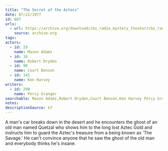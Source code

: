 ```yaml
---
title: "The Secret of the Aztecs"
date: 07/22/1977
id: 687
urls: 
  - url: https://archive.org/download/cbs_radio_mystery_theater/cbs_radio_mystery_theater-0651-0700.zip/cbs_radio_mystery_theater-0651-0700%2Fcbsrmt_0687_the_secret_of_the_aztecs.mp3
    source: archive-org
tags: 
actors:  
  - id: 29
    name: Mason Adams  
  - id: 16
    name: Robert Dryden  
  - id: 90
    name: Court Benson  
  - id: 141
    name: Ken Harvey
writers:  
  - id: 290
    name: Percy Granger
searchable: Mason Adams,Robert Dryden,Court Benson,Ken Harvey Percy Granger
notes: 
descriptionSource: kf
---
```

A man's car breaks down in the desert and he encounters the ghost of an old man named Quetzal who shows him to the long lost Aztec Gold and instructs him to guard the Aztec's treasure from a being known as 'The Savage.' He can't convince anyone that he saw the ghost of the old man and everybody thinks he's insane.